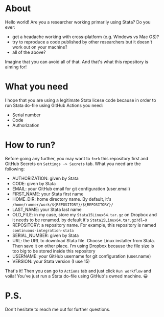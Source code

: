 # About

Hello world! Are you a researcher working primarily using Stata? Do you ever:
- get a headache working with cross-platform (e.g. Windows vs Mac OS)?
- try to reproduce a code published by other researchers but it doesn't work out on your machine?
- all of the above?

Imagine that you can avoid all of that. And that's what this repository is aiming for!

# What you need
I hope that you are using a legitimate Stata licese code because in order to run
Stata do-file using GitHub Actions you need:
- Serial number
- Code
- Authorization

# How to run?
Before going any further, you may want to `fork` this repository first and GitHub
Secrets on `Settings -> Secrets` tab. What you need are the following:

- AUTHORIZATION: given by Stata
- CODE: given by Stata
- EMAIL: your GitHub email for git configuration (user.email)
- FIRST_NAME: your Stata first name
- HOME_DIR: home directory name. By default, it's `/home/runner/work/${REPOSITORY}/${REPOSITORY}/`
- LAST_NAME: your Stata last name
- OLD_FILE: in my case, store my `Stata15Linux64.tar.gz` on Dropbox and it needs to be renamed. by default it's `Stata15Linux64.tar.gz?dl=0`
- REPOSITORY: a repository name. For example, this repository is named `continuous-integration-stata`
- SERIAL_NUMBER: given by Stata
- URL: the URL to download Stata file. Choose Linux installer from Stata. Then save it on other place. I'm using Dropbox because the file size is too big to be stored inside this repository
- USERNAME: your GitHub username for git configuration (user.name)
- VERSION: your Stata version (I use 15)

That's it! Then you can go to `Actions` tab and just click `Run workflow` and voila!
You've just run a Stata do-file using GitHub's owned machine. 😀

# P.S.
Don't hesitate to reach me out for further questions.
